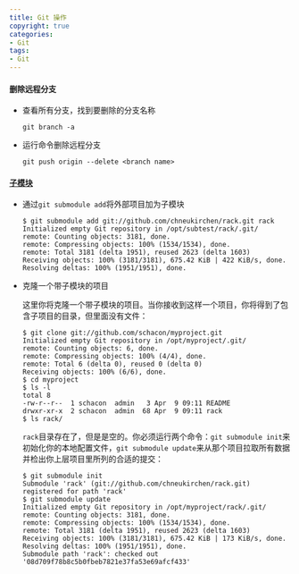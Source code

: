```yaml
---
title: Git 操作
copyright: true
categories:
- Git
tags: 
- Git
---
```



#### 删除远程分支

- 查看所有分支，找到要删除的分支名称

  ```
  git branch -a
  ```
<!--more-->
- 运行命令删除远程分支

  ```
  git push origin --delete <branch name>
  ```


#### [子模块](https://git-scm.com/book/zh/v1/Git-%E5%B7%A5%E5%85%B7-%E5%AD%90%E6%A8%A1%E5%9D%97)

- 通过`git submodule add`将外部项目加为子模块

  ```
  $ git submodule add git://github.com/chneukirchen/rack.git rack
  Initialized empty Git repository in /opt/subtest/rack/.git/
  remote: Counting objects: 3181, done.
  remote: Compressing objects: 100% (1534/1534), done.
  remote: Total 3181 (delta 1951), reused 2623 (delta 1603)
  Receiving objects: 100% (3181/3181), 675.42 KiB | 422 KiB/s, done.
  Resolving deltas: 100% (1951/1951), done.
  ```

- 克隆一个带子模块的项目

  这里你将克隆一个带子模块的项目。当你接收到这样一个项目，你将得到了包含子项目的目录，但里面没有文件：

  ```
  $ git clone git://github.com/schacon/myproject.git
  Initialized empty Git repository in /opt/myproject/.git/
  remote: Counting objects: 6, done.
  remote: Compressing objects: 100% (4/4), done.
  remote: Total 6 (delta 0), reused 0 (delta 0)
  Receiving objects: 100% (6/6), done.
  $ cd myproject
  $ ls -l
  total 8
  -rw-r--r--  1 schacon  admin   3 Apr  9 09:11 README
  drwxr-xr-x  2 schacon  admin  68 Apr  9 09:11 rack
  $ ls rack/
  ```

  `rack`目录存在了，但是是空的。你必须运行两个命令：`git submodule init`来初始化你的本地配置文件，`git submodule update`来从那个项目拉取所有数据并检出你上层项目里所列的合适的提交：

  ```
  $ git submodule init
  Submodule 'rack' (git://github.com/chneukirchen/rack.git) registered for path 'rack'
  $ git submodule update
  Initialized empty Git repository in /opt/myproject/rack/.git/
  remote: Counting objects: 3181, done.
  remote: Compressing objects: 100% (1534/1534), done.
  remote: Total 3181 (delta 1951), reused 2623 (delta 1603)
  Receiving objects: 100% (3181/3181), 675.42 KiB | 173 KiB/s, done.
  Resolving deltas: 100% (1951/1951), done.
  Submodule path 'rack': checked out '08d709f78b8c5b0fbeb7821e37fa53e69afcf433'
  ```

  ​

